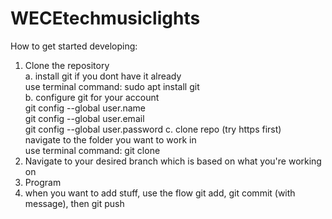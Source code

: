 # WECEtechmusiclights

How to get started developing:
1. Clone the repository  
  a. install git if you dont have it already  
    use terminal command: sudo apt install git  
  b. configure git for your account  
    git config --global user.name <insert your username here>  
    git config --global user.email <insert your email here>  
    git config --global user.password <password>
   c. clone repo (try https first)  
    navigate to the folder you want to work in   
    use terminal command: git clone <insert URL here>  
2. Navigate to your desired branch which is based on what you're working on
3. Program
4. when you want to add stuff, use the flow git add, git commit (with message), then git push
